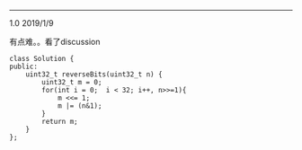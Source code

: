 ---
1.0 2019/1/9

有点难。。看了discussion
```
class Solution {
public:
    uint32_t reverseBits(uint32_t n) {
        uint32_t m = 0;
        for(int i = 0;  i < 32; i++, n>>=1){
            m <<= 1;
            m |= (n&1);
        }
        return m;
    }
};
```
